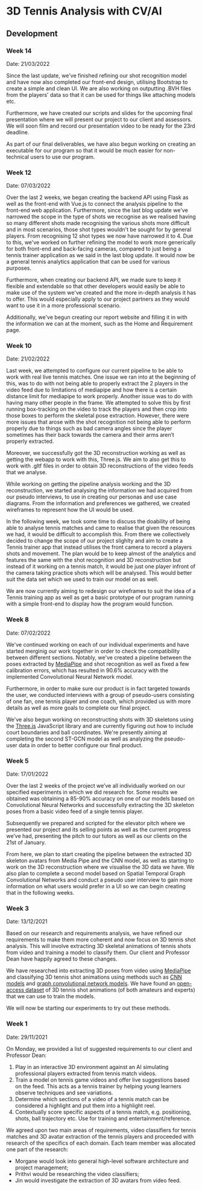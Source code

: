 # 3D Tennis Analysis with CV/AI

## Development

### Week 14
Date: 21/03/2022

Since the last update, we've finished refining our shot recognition model and have now also completed our front-end design, utilising Bootstrap to create a simple and clean UI. We are also working on outputting .BVH files from the players' data so that it can be used for things like attaching models etc. 

Furthermore, we have created our scripts and slides for the upcoming final presentation where we will present our project to our client and assessors. We will soon film and record our presentation video to be ready for the 23rd deadline.

As part of our final deliverables, we have also begun working on creating an executable for our program so that it would be much easier for non-technical users to use our program.

### Week 12
Date: 07/03/2022

Over the last 2 weeks, we began creating the backend API using Flask as well as the front-end with Vue.js to connect the analysis pipeline to the front-end web application. Furthermore, since the last blog update we've narrowed the scope in the type of shots we recognise as we realised having so many different shots made recognising the various shots more difficult and in most scenarios, those shot types wouldn't be sought for by general players. From recognising 12 shot types we now have narrowed it to 4. Due to this, we've worked on further refining the model to work more generically for both front-end and back-facing cameras, compared to just being a tennis trainer application as we said in the last blog update. It would now be a general tennis analytics application that can be used for various purposes.

Furthermore, when creating our backend API, we made sure to keep it flexible and extendable so that other developers would easily be able to make use of the system we've created and the more in-depth analysis it has to offer. This would especially apply to our project partners as they would want to use it in a more professional scenario.

Additionally, we've begun creating our report website and filling it in with the information we can at the moment, such as the Home and Requirement page.

### Week 10
Date: 21/02/2022

Last week, we attempted to configure our current pipeline to be able to work with real live tennis matches. One issue we ran into at the beginning of this, was to do with not being able to properly extract the 2 players in the video feed due to limitations of mediapipe and how there is a certain distance limit for mediapipe to work properly. Another issue was to do with having many other people in the frame. 
We attempted to solve this by first running box-tracking on the video to track the players and then crop into those boxes to perform the skeletal pose extraction. However, there were more issues that arose with the shot recognition not being able to perform properly due to things such as bad camera angles since the player sometimes has their back towards the camera and their arms aren’t properly extracted.

Moreover, we successfully got the 3D reconstruction working as well as getting the webapp to work with this, Three.js. We aim to also get this to work with .gltf files in order to obtain 3D reconstructions of the video feeds that we analyse.

While working on getting the pipeline analysis working and the 3D reconstruction, we started analysing the information we had acquired from our pseudo interviews, to use in creating our personas and use case diagrams. From the information and preferences we gathered, we created wireframes to represent how the UI would be used. 

In the following week, we took some time to discuss the doability of being able to analyse tennis matches and came to realise that given the resources we had, it would be difficult to accomplish this. From there we collectively decided to change the scope of our project slighlty and aim to create a Tennis trainer app that instead utilises the front camera to record a players shots and movement. The plan would be to keep almost of the analytics and features the same with the shot recognition and 3D reconstruction but instead of it working on a tennis match, it would be just one player infront of the camera taking practice shots which will be analysed. This would better suit the data set which we used to train our model on as well.

We are now currently aiming to redesign our wireframes to suit the idea of a Tennis training app as well as get a basic prototype of our program running with a simple front-end to display how the program would function.

### Week 8
Date: 07/02/2022

We've continued working on each of our individual experiments and have started merginig our work together in order to check the compatibility between different sections. Notably, we've created a pipeline between the poses extracted by [MediaPipe](https://google.github.io/mediapipe/) and shot recognition as well as fixed a few calibration errors, which has resulted in 90.6% accuracy with the implemented Convolutional Neural Network model.

Furthermore, in order to make sure our product is in fact targeted towards the user, we conducted interviews with a group of pseudo-users consisting of one fan, one tennis player and one coach, which provided us with more details as well as more goals to complete our final project.

We've also begun working on reconstructing shots with 3D skeletons using the [Three.js](https://threejs.org) JavaScript library and are currently figuring out how to include court boundaries and ball coordinates. We're presently aiming at completing the second ST-GCN model as well as analyzing the pseudo-user data in order to better configure our final product.

### Week 5
Date: 17/01/2022

Over the last 2 weeks of the project we’ve all individually worked on our specified experiments in which we did research for. Some results we obtained was obtaining a 85-90% accuracy on one of our models based on Convolutional Neural Networks and successfully extracting the 3D skeleton poses from a basic video feed of a single tennis player.

Subsequently we prepared and scripted for the elevator pitch where we presented our project and its selling points as well as the current progress we’ve had, presenting the pitch to our tutors as well as our clients on the 21st of January.

From here, we plan to start creating the pipeline between the extracted 3D skeleton avatars from Media Pipe and the CNN model, as well as starting to work on the 3D reconstruction where we visualise the 3D data we have. We also plan to complete a second model based on Spatial Temporal Graph Convolutional Networks and conduct a pseudo user interview to gain more information on what users would prefer in a UI so we can begin creating that in the following weeks.

### Week 3
Date: 13/12/2021

Based on our research and requirements analysis, we have refined our requirements to make them more coherent and now focus on 3D tennis shot analysis. This will involve extracting 3D skeletal animations of tennis shots from video and training a model to classify them. Our client and Professor Dean have happily agreed to these changes.

We have researched into extracting 3D poses from video using [MediaPipe](https://google.github.io/mediapipe/) and classifying 3D tennis shot animations using methods such as [CNN models](https://arxiv.org/abs/1704.07595) and [graph convolutional network models](https://www.ncbi.nlm.nih.gov/pmc/articles/PMC7662764/). We have found an [open-access dataset](http://thetis.image.ece.ntua.gr/) of 3D tennis shot animations (of both amateurs and experts) that we can use to train the models.

We will now be starting our experiments to try out these methods.

### Week 1
Date: 29/11/2021

On Monday, we provided a list of suggested requirements to our client and Professor Dean:
1. Play in an interactive 3D environment against an AI simulating professional players extracted from tennis match videos.
2. Train a model on tennis game videos and offer live suggestions based on the feed. This acts as a tennis trainer by helping young learners observe techniques and see variations.
3. Determine which sections of a video of a tennis match can be considered a highlight and put them into a highlight reel.
4. Contextually score specific aspects of a tennis match, e.g. positioning, shots, ball trajectory etc. Use for training and entertainment/reference. 

 We agreed upon two main areas of requirements, video classifiers for tennis matches and 3D avatar extraction of the tennis players and proceeded with research of the specifics of each domain. Each team member was allocated one part of the research:
 - Morgane would look into general high-level software architecture and project management;
 - Prithvi would be researching the video classifiers;
 - Jin would investigate the extraction of 3D avatars from video feed.
